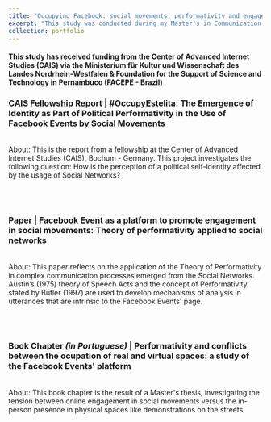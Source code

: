 ```yaml
---
title: "Occupying Facebook: social movements, performativity and engagement"
excerpt: "This study was conducted during my Master's in Communication at the Universidade Federal de Pernambuco (UFPE - Brazil), and a Fellowship placement at the Center for Internet Studies (CAIS - Germany). It explores the use of Facebook Events by Occupy Movements in Brazil to promote engagement in demonstrations on the streets<br/><br/><img src='/images/occupy.png'>"
collection: portfolio
---
```

#### This study has received funding from the Center of Advanced Internet Studies (CAIS) via the Ministerium für Kultur und Wissenschaft des Landes Nordrhein-Westfalen & Foundation for the Support of Science and Technology in Pernambuco (FACEPE - Brazil)

### CAIS Fellowship Report | #OccupyEstelita: The Emergence of Identity as Part of Political Performativity in the Use of Facebook Events by Social Movements 
<br/>
About: This is the report from a fellowship at the Center of Advanced Internet Studies (CAIS), Bochum - Germany. This project investigates the following question: How is the perception of a political self-identity affected by the usage of Social Networks? 
<br/>

<object data="https://clippingsme-assets-1.s3.amazonaws.com/cuttingpdfs/1663946/a093d54ff97794c122d03e130960db76.pdf?" width="1000" height="1000" type='application/pdf'></object>

<br/><br/>
### Paper | Facebook Event as a platform to promote engagement in social movements: Theory of performativity applied to social networks
<br/>
About: This paper reflects on the application of the Theory of Performativity in complex communication processes emerged from the Social Networks. Austin’s (1975) theory of Speech Acts and the concept of Performativity stated by Butler (1997) are used to develop mechanisms of analysis in utterances that are intrinsic to the Facebook Events' page.
<br/>

<object data="https://caiocmello.github.io/files/artigoestelita.pdf" width="1000" height="1000" type='application/pdf'></object>

<br/><br/>
### Book Chapter <i>(in Portuguese)</i> | Performativity and conflicts between the ocupation of real and virtual spaces: a study of the Facebook Events' platform 
<br/>
About: This book chapter is the result of a Master's thesis, investigating the tension between online engagement in social movements versus the in-person presence in physical spaces like demonstrations on the streets.   
<br/>

<object data="https://repositorio.ufba.br/bitstream/ri/26089/1/MobilidadeEspacialidadesAlteridades-EDUFBA-2018.pdf" width="1000" height="1000" type='application/pdf'></object>


